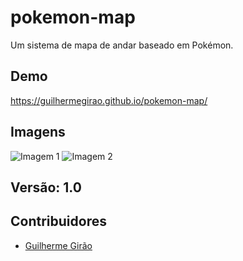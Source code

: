 # pokemon-map
Um sistema de mapa de andar baseado em Pokémon.

## Demo
https://guilhermegirao.github.io/pokemon-map/

## Imagens
![Imagem 1](https://i.imgur.com/bxYsLZd.png)
![Imagem 2](https://i.imgur.com/Ge7N079.png)

## Versão: 1.0

## Contribuidores
- [Guilherme Girão](https://github.com/guilhermegirao)

